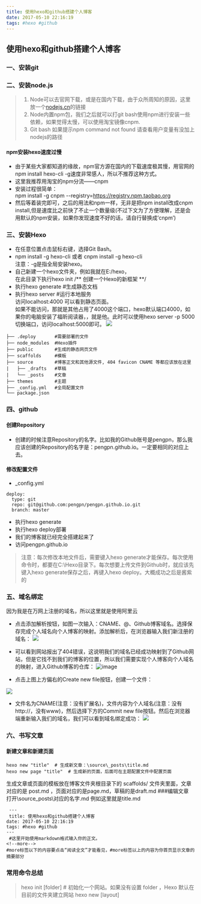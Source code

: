 ```yaml
---
title: 使用hexo和github搭建个人博客
date: 2017-05-10 22:16:19
tags: #hexo #github
---
```

## 使用hexo和github搭建个人博客
### 一、安装git
### 二、安装node.js
> 1. Node可以去官网下载，或是在国内下载，由于众所周知的原因，这里放一个[nodejs.cn](http://nodejs.cn/)的链接
> 2. Node内置npm包，我们之后就可以打git bash使用npm进行安装一些依赖，如果觉得太慢，可以使用淘宝镜像cnpm.  
> 3. Git bash 如果提示npm command not found 请查看用户变量有没加上nodejs的路径 
<!--more--> 
#### npm安装hexo速度过慢
- 由于某些大家都知道的缘故，npm官方源在国内的下载速度极其慢，用官网的npm install hexo-cli -g速度非常感人，所以不推荐这种方式。  
- 这里我推荐用淘宝的npm分流——cnpm  
- 安装过程很简单：  
npm install -g cnpm --registry=https://registry.npm.taobao.org  
- 然后等着装完即可，之后的用法和npm一样，无非是把npm install改成cnpm install,但是速度比之前快了不止一个数量级(不过下文为了方便理解，还是会用默认的npm安装，如果你发现速度不好的话，请自行替换成’cnpm’)

### 三、安装Hexo
- 在任意位置点击鼠标右键，选择Git Bash。
- npm install -g hexo-cli 或者 cnpm install -g hexo-cli  
注意：-g是指全局安装hexo。
- 自己新建一个hexo文件夹，例如我就在E:/hexo，  
在此目录下执行hexo init /** 创建一个Hexo的新框架 **/
- 执行hexo generate #生成静态文档
- 执行hexo server #运行本地服务  
访问localhost:4000 可以看到静态页面。  
如果不能访问，那就是其他占用了4000这个端口，hexo默认端口4000，如果你的电脑安装了福昕阅读器，，就是他。此时可以使用hexo server -p 5000切换端口，访问localhost:5000即可。
![](http://i2.muimg.com/588926/1fb1b71ee4564a77.png)

```
├── .deploy       #需要部署的文件
├── node_modules  #Hexo插件
├── public        #生成的静态网页文件
├── scaffolds     #模板
├── source        #博客正文和其他源文件, 404 favicon CNAME 等都应该放在这里
|   ├── _drafts   #草稿
|   └── _posts    #文章
├── themes        #主题
├── _config.yml   #全局配置文件
└── package.json
```


### 四、github
#### 创建Repository
- 创建的时候注意Repository的名字。比如我的Github账号是pengpn，那么我应该创建的Repository的名字是：pengpn.github.io。一定要相同的对应上去。
#### 修改配置文件
- _config.yml

```
deploy:
  type: git
  repo: git@github.com:pengpn/pengpn.github.io.git
  branch: master
```
- 执行hexo generate
- 执行hexo deploy部署
- 我们的博客就已经完全搭建起来了
- 访问pengpn.github.io

> 注意：每次修改本地文件后，需要键入hexo generate才能保存。每次使用命令时，都要在C:\Hexo目录下。每次想要上传文件到Github时，就应该先键入hexo generate保存之后，再键入hexo deploy。大概成功之后是酱紫的


### 五、域名绑定
因为我是在万网上注册的域名，所以这里就是使用阿里云  
- 点击添加解析按钮，如图一次输入：CNAME、@、Github博客域名。选择保存完成个人域名向个人博客的映射。添加解析后，在浏览器输入我们新注册的域名：
![](http://i2.muimg.com/588926/68274bd7aac1e095.png)
- 可以看到网站报出了404错误，这说明我们的域名已经成功映射到了Github网站，但是它找不到我们的博客的位置，所以我们需要实现个人博客向个人域名的映射，进入Github博客的仓库：
![image](http://upload-images.jianshu.io/upload_images/291600-b616fdfde172b082.png?imageMogr2/auto-orient/strip%7CimageView2/2/w/1240)


- 点击上图上方偏右的Create new file按钮，创建一个文件：

![](http://i4.buimg.com/588926/48d84b76ccbf211b.png)

- 文件名为CNAME(注意：没有扩展名)，文件内容为个人域名(注意：没有http://，没有www)，然后选择下方的Commit new file按钮。然后在浏览器端重新输入我们的域名，我们可以看到域名绑定成功：
![](http://i1.piimg.com/588926/64845a166756a19b.png)

### 六、书写文章
#### 新建文章和新建页面
```
hexo new "title"  # 生成新文章：\source\_posts\title.md
hexo new page "title"  # 生成新的页面，后面可在主题配置文件中配置页面
```
生成文章或页面的模板放在博客文件夹根目录下的 scaffolds/ 文件夹里面，文章对应的是 post.md ，页面对应的是page.md，草稿的是draft.md
###编辑文章  
打开\source\_posts\对应的名字.md 例如这里就是title.md
```
 ---
 title: 使用hexo和github搭建个人博客
date: 2017-05-10 22:16:19
tags: #hexo #github
---
 #这里开始使用markdown格式输入你的正文。
<!--more--> 
#more标签以下的内容要点击“阅读全文”才能看见，#more标签以上的内容为你首页显示文章的摘要部分
```

### 常用命令总结
> hexo init [folder] # 初始化一个网站。如果没有设置 folder ，Hexo 默认在目前的文件夹建立网站
hexo new [layout] <title> # 新建一篇文章。如果没有设置 layout 的话，默认使用 _config.yml 中的 default_layout 参数代替。如果标题包含空格的话，请使用引号括起来
hexo version # 查看版本
hexo clean # 清除缓存文件 (db.json) 和已生成的静态文件 (public)
hexo g # 等于hexo generate # 生成静态文件
hexo s # 等于hexo server # 本地预览
hexo d # 等于hexo deploy # 部署，可与hexo g合并为 hexo d -g

## 七、安装主题
### 热门主题
- [iissnan/hexo-theme-next](https://github.com/iissnan/hexo-theme-next)， 7859个star。
- [litten/hexo-theme-yilia](https://github.com/litten/hexo-theme-yilia)， 3398个star。
- [TryGhost/Casper](https://github.com/TryGhost/Casper)， 901个star。
- [wuchong/jacman](https://github.com/wuchong/jacman)， 767个star。
- [A-limon/pacman](https://github.com/A-limon/pacman)， 501个star。
- [daleanthony/uno](https://github.com/daleanthony/uno)， 467个star。
- [orderedlist/modernist](https://github.com/orderedlist/modernist)， 394个star。
### 主题下载
把下来的文件夹解压和更名为next，并复制到theme目录下
### 配置文件
- 在根目录下的_config.yml主要是对网站的总属性进行设置
如：网站标题，网站logo,网站插件使用等全局的属性
- 主题目录下的_config.yml主要是针对网站的布局，导航等特性设置进行设置
### 启用主题
打开站点配置文件_config.yml， 找到 theme 字段，并将其值更改为 next
```
theme: next
```
**注意:后有个空格必须要有空格哦**
然后 hexo s 即可在localshost:4000地址里预览主题效果
### 更换主题外观
next主题有三个样式
```
# Schemes
#scheme: Muse
scheme: Mist
#scheme: Pisces
```
### 更换语言
更换语言为中文，在根目录配置文件下配置language: zh-Hans
```
# Site
title: PENGPN
subtitle: 生活、技术个人博客
description: Think
author: PENGPN
language: zh-Hans
timezone:
```
### 更多设置
大部分的设定都能在NexT的官方文档 里面找到，如侧栏、头像、打赏、评论、订阅、连接、分享、数据统计等等，在此就不多讲了，照着文档走就行了，接下只是个性定制的问题。
http://theme-next.iissnan.com/getting-started.html


### 参考
- [史上最详细“截图”搭建Hexo博客并部署到Github](http://jingyan.baidu.com/article/d8072ac47aca0fec95cefd2d.html)
- [2017年最新基于hexo搭建个人免费博客——从零开始](https://segmentfault.com/a/1190000008738089)
- [hexo博客搭建时遇到的一些问题](http://chitanda.me/2015/06/11/tips-for-setup-hexo/)
- [Hexo折腾记](https://segmentfault.com/a/1190000006831597)
- [手把手教你用Hexo+Github 搭建属于自己的博客](http://blog.csdn.net/slow_wakler/article/details/57080576)
- [利用Github Pages + Hexo搭建个人博客](http://threehao.com/2016/08/22/Github%20Pages%20+%20Hexo/)
- [使用 Hexo 生成一套静态博客网页](https://ninghao.net/blog/1412)
[记录第一次搭建hexo](http://www.jianshu.com/p/017e01718d41)
- [hexo搭建的Github博客绑定域名](http://www.jianshu.com/p/cea41e5c9b2a?open_source=weibo_search)
